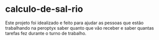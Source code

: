 # calculo-de-sal-rio
Este projeto foi idealizado e feito para ajudar as pessoas que estão trabalhando na peroptyx saber quanto que vão receber e saber quantas tarefas fez durante o turno de trabalho.
